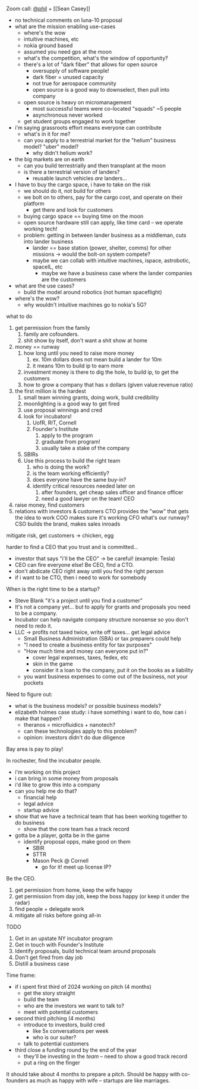 Zoom call: [@phil](../../MoonDAO/reference/Bios/@philiplinden.md) + [[Sean Casey]]

- no technical comments on luna-10 proposal
- what are the mission enabling use-cases
	- where's the wow
	- intuitive machines, etc
	- nokia ground based
	- assumed you need gps at the moon
	- what's the competition, what's the window of opportunity?
	- there's a lot of "dark fiber" that allows for open source
		- oversupply of software people!
		- dark fiber = unused capacity
		- not true for aerospace community
		- open source is a good way to downselect, then pull into company
	- open source is heavy on micromanagement
		- most successful teams were co-located "squads" ~5 people
		- asynchronous never worked
	- get student groups engaged to work together
- i'm saying grassroots effort means everyone can contribute
	- what's in it for me?
	- can you apply to a terrestrial market for the "helium" business model? "uber" model?
		- why didn't helium work?
- the big markets are on earth
	- can you build terrestrially and then transplant at the moon
	- is there a terrestrial version of landers?
		- reusable launch vehicles _are_ landers…
- I have to buy the cargo space, i have to take on the risk
	- we should do it, not build for others
	- we bolt on to others, pay for the cargo cost, and operate on their platform
		- get there and look for customers
	- buying cargo space == buying time on the moon
	- open source hardware still can apply, like time card – we operate working tech!
	- problem: getting in between lander business as a middleman, cuts into lander business
		- lander == base station (power, shelter, comms) for other missions → would the bolt-on system compete?
		- maybe we can collab with intuitive machines, ispace, astrobotic, spaceIL, etc
			- maybe we have a business case where the lander companies are the customers
- what are the use cases?
	- build the model around robotics (not human spaceflight)
- where's the wow?
	- why wouldn't intuitive machines go to nokia's 5G?

what to do
1. get permission from the family
	1. family are cofounders. 
	2. shit show by itself, don't want a shit show at home 
2. money == runway
	1. how long until you need to raise more money
		1. ex. 10m dollars does not mean build a lander for 10m
		2. it means 10m to build ip to earn more
	2. investment money is there to dig the hole, to build ip, to get the customers
	3. how to grow a company that has x dollars (given value:revenue ratio)
3. the first million is the hardest
	1. small team winning grants, doing work, build credibility
	2. moonlighting is a good way to get fired
	3. use proposal winnings and cred 
	4. look for incubators!
		1. UofR, RIT, Cornell
		2. Founder's Institute
			1. apply to the program
			2. graduate from program!
			3. usually take a stake of the company
	5. SBIRs
	6. Use this process to build the right team
		1. who is doing the work?
		2. is the team working efficiently?
		3. does everyone have the same buy-in?
		4. identify critical resources needed later on
			1. after founders, get cheap sales officer and finance officer
			2. need a good lawyer on the team!
CEO
1. raise money, find customers 
2. relations with investors & customers
CTO provides the "wow" that gets the idea to work
COO makes sure it's working
CFO what's our runway?
CSO builds the brand, makes sales inroads

mitigate risk, get customers → chicken, egg

harder to find a CEO that you trust and is committed… 
- investor that says "i'll be the CEO" → be careful! (example: Tesla)
- CEO can fire everyone else!
Be CEO, find a CTO.
- don't abdicate CEO right away until you find the right person
- if i want to be CTO, then i need to work for somebody

When is the right time to be a startup?
- Steve Blank "it's a project until you find a customer"
- It's not a company yet… but to apply for grants and proposals you need to be a company.
- Incubator can help navigate company structure nonsense so you don't need to redo it.
- LLC → profits not taxed twice, write off taxes… get legal advice
	- Small Business Administration (SBA) or tax preparers could help
	- "I need to create a business entity for tax purposes"
	- "How much time and money can everyone put in?"
		- cover legal expenses, taxes, fedex, etc
		- skin in the game
		- consider it a loan to the company, put it on the books as a liability
	- you want business expenses to come out of the business, not your pockets

Need to figure out:
- what is the business models? or possible business models?
- elizabeth holmes case study: i have something i want to do, how can i make that happen?
	- theranos = microfluidics + nanotech?
	- can these technologies apply to this problem?
	- opinion: investors didn't do due diligence

Bay area is pay to play!

In rochester, find the incubator people.
- i'm working on this project
- i can bring in some money from proposals
- i'd like to grow this into a company
- can you help me do that?
	- financial help
	- legal advice
	- startup advice
- show that we have a technical team that has been working together to do business
	- show that the core team has a track record
- gotta be a player, gotta be in the game
	- identify proposal opps, make good on them
		- SBIR
		- STTR
		- Mason Peck @ Cornell
			- go for it! meet up
license IP?

Be the CEO.
1. get permission from home, keep the wife happy
2. get permission from day job, keep the boss happy (or keep it under the radar)
3. find people + delegate work
4. mitigate all risks before going all-in

TODO
1. Get in an upstate NY incubator program
2. Get in touch with Founder's Institute
3. Identify proposals, build technical team around proposals
4. Don't get fired from day job
5. Distill a business case

Time frame: 
- if i spent first third of 2024 working on pitch (4 months)
	- get the story straight
	- build the team
	- who are the investors we want to talk to?
	- meet with potential customers
- second third pitching (4 months)
	- introduce to investors, build cred
		- like 5x conversations per week
		- who is our suiter?
	- talk to potential customers
- third close a funding round by the end of the year
	- they'll be investing in the _team_ – need to show a good track record
	- put a ring on the finger

It should take about 4 months to prepare a pitch.
Should be happy with co-founders as much as happy with wife – startups are like marriages.